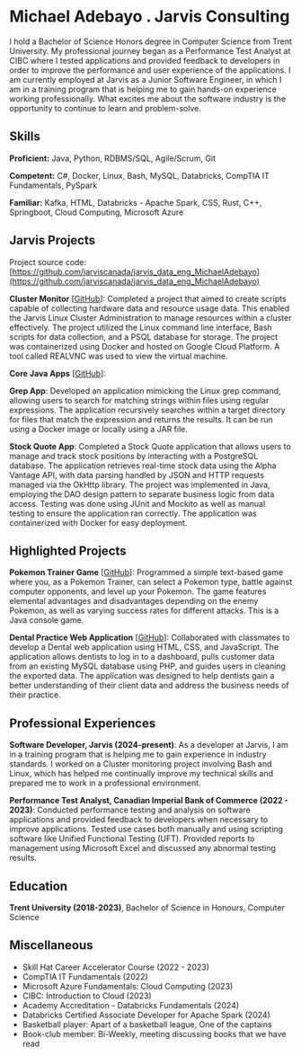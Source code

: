 # Michael Adebayo . Jarvis Consulting

I hold a Bachelor of Science Honors degree in Computer Science from Trent University. My professional journey began as a Performance Test Analyst at CIBC where I tested applications and provided feedback to developers in order to improve the performance and user experience of the applications. I am currently employed at Jarvis as a Junior Software Engineer, in which I am in a training program that is helping me to gain hands-on experience working professionally. What excites me about the software industry is the opportunity to continue to learn and problem-solve.


## Skills

**Proficient:** Java, Python, RDBMS/SQL, Agile/Scrum, Git

**Competent:** C#, Docker, Linux, Bash, MySQL, Databricks, CompTIA IT Fundamentals, PySpark

**Familiar:** Kafka, HTML, Databricks - Apache Spark, CSS, Rust, C++, Springboot, Cloud Computing, Microsoft Azure

## Jarvis Projects

Project source code: [https://github.com/jarviscanada/jarvis_data_eng_MichaelAdebayo](https://github.com/jarviscanada/jarvis_data_eng_MichaelAdebayo)


**Cluster Monitor** [[GitHub](https://github.com/jarviscanada/jarvis_data_eng_MichaelAdebayo/tree/masterhttps://github.com/jarviscanada/jarvis_data_eng_MichaelAdebayo/blob/main/linux_sql)]: Completed a project that aimed to create scripts capable of collecting hardware data and resource usage data. This enabled the Jarvis Linux Cluster Administration to manage resources within a cluster effectively. The project utilized the Linux command line interface, Bash scripts for data collection, and a PSQL database for storage. The project was containerized using Docker and hosted on Google Cloud Platform. A tool called REALVNC was used to view the virtual machine.


**Core Java Apps** [[GitHub](https://github.com/jarviscanada/jarvis_data_eng_MichaelAdebayo/tree/masterhttps://github.com/jarviscanada/jarvis_data_eng_MichaelAdebayo/blob/main/core_java)]:

**Grep App**: Developed an application mimicking the Linux grep command, allowing users to search for matching strings within files using regular expressions. The application recursively searches within a target directory for files that match the expression and returns the results. It can be run using a Docker image or locally using a JAR file.

**Stock Quote App**: Completed a Stock Quote application that allows users to manage and track stock positions by interacting with a PostgreSQL database. The application retrieves real-time stock data using the Alpha Vantage API, with data parsing handled by JSON and HTTP requests managed via the OkHttp library. The project was implemented in Java, employing the DAO design pattern to separate business logic from data access. Testing was done using JUnit and Mockito as well as manual testing to ensure the application ran correctly. The application was containerized with Docker for easy deployment.



## Highlighted Projects
**Pokemon Trainer Game** [[GitHub](https://github.com/MichaelAdebayo/Pokemon_Project)]: Programmed a simple text-based game where you, as a Pokemon Trainer, can select a Pokemon type, battle against computer opponents, and level up your Pokemon. The game features elemental advantages and disadvantages depending on the enemy Pokemon, as well as varying success rates for different attacks. This is a Java console game.


**Dental Practice Web Application** [[GitHub](https://github.com/MichaelAdebayo/SchoolProject)]: Collaborated with classmates to develop a Dental web application using HTML, CSS, and JavaScript. The application allows dentists to log in to a dashboard, pulls customer data from an existing MySQL database using PHP, and guides users in cleaning the exported data. The application was designed to help dentists gain a better understanding of their client data and address the business needs of their practice.



## Professional Experiences

**Software Developer, Jarvis (2024-present)**: As a developer at Jarvis, I am in a training program that is helping me to gain experience in industry standards. I worked on a Cluster monitoring project involving Bash and Linux, which has helped me continually improve my technical skills and prepared me to work in a professional environment.


**Performance Test Analyst, Canadian Imperial Bank of Commerce (2022 - 2023)**: Conducted performance testing and analysis on software applications and provided feedback to developers when necessary to improve applications. Tested use cases both manually and using scripting software like Unified Functional Testing (UFT). Provided reports to management using Microsoft Excel and discussed any abnormal testing results.



## Education
**Trent University (2018-2023)**, Bachelor of Science in Honours, Computer Science


## Miscellaneous
- Skill Hat Career Accelerator Course (2022 - 2023)
- CompTIA IT Fundamentals (2022)
- Microsoft Azure Fundamentals: Cloud Computing (2023)
- CIBC: Introduction to Cloud (2023)
-  Academy Accreditation - Databricks Fundamentals (2024)
- Databricks Certified Associate Developer for Apache Spark (2024)
- Basketball player: Apart of a basketball league, One of the captains
- Book-club member: Bi-Weekly, meeting discussing books that we have read
